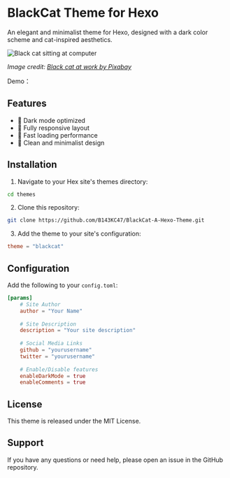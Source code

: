 # BlackCat Theme for Hexo

An elegant and minimalist theme for Hexo, designed with a dark color scheme and cat-inspired aesthetics.

![Black cat sitting at computer](https://cdn.pixabay.com/photo/2015/09/29/13/47/cat-963931_1280.jpg)

*Image credit: [Black cat at work by Pixabay](https://pixabay.com/photos/cat-black-cat-work-computer-963931/)*

Demo：

## Features

- 🌙 Dark mode optimized
- 📱 Fully responsive layout
- 🚀 Fast loading performance
- 🎨 Clean and minimalist design


## Installation

1. Navigate to your Hex site's themes directory:
```bash
cd themes
```

2. Clone this repository:
```bash
git clone https://github.com/B143KC47/BlackCat-A-Hexo-Theme.git
```

3. Add the theme to your site's configuration:
```toml
theme = "blackcat"
```

## Configuration

Add the following to your `config.toml`:

```toml
[params]
    # Site Author
    author = "Your Name"
    
    # Site Description
    description = "Your site description"
    
    # Social Media Links
    github = "yourusername"
    twitter = "yourusername"
    
    # Enable/Disable features
    enableDarkMode = true
    enableComments = true
```

## License

This theme is released under the MIT License.

## Support

If you have any questions or need help, please open an issue in the GitHub repository.
